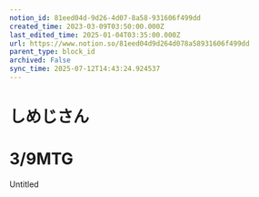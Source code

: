 ```yaml
---
notion_id: 81eed04d-9d26-4d07-8a58-931606f499dd
created_time: 2023-03-09T03:50:00.000Z
last_edited_time: 2025-01-04T03:35:00.000Z
url: https://www.notion.so/81eed04d9d264d078a58931606f499dd
parent_type: block_id
archived: False
sync_time: 2025-07-12T14:43:24.924537
---
```


# しめじさん

# 3/9MTG
Untitled 
